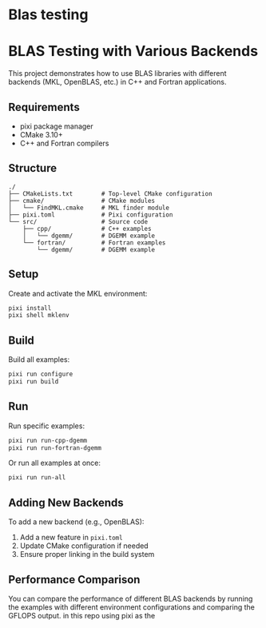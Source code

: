 # Blas testing
# BLAS Testing with Various Backends

This project demonstrates how to use BLAS libraries with different backends (MKL, OpenBLAS, etc.) in C++ and Fortran applications.

## Requirements

- pixi package manager
- CMake 3.10+
- C++ and Fortran compilers

## Structure

```
./
├── CMakeLists.txt        # Top-level CMake configuration
├── cmake/                # CMake modules
│   └── FindMKL.cmake     # MKL finder module
├── pixi.toml             # Pixi configuration
└── src/                  # Source code
    ├── cpp/              # C++ examples
    │   └── dgemm/        # DGEMM example
    └── fortran/          # Fortran examples
        └── dgemm/        # DGEMM example
```

## Setup

Create and activate the MKL environment:

```bash
pixi install
pixi shell mklenv
```

## Build

Build all examples:

```bash
pixi run configure
pixi run build
```

## Run

Run specific examples:

```bash
pixi run run-cpp-dgemm
pixi run run-fortran-dgemm
```

Or run all examples at once:

```bash
pixi run run-all
```

## Adding New Backends

To add a new backend (e.g., OpenBLAS):

1. Add a new feature in `pixi.toml`
2. Update CMake configuration if needed
3. Ensure proper linking in the build system

## Performance Comparison

You can compare the performance of different BLAS backends by running the examples with different environment configurations and comparing the GFLOPS output.
in this repo using pixi as the 
